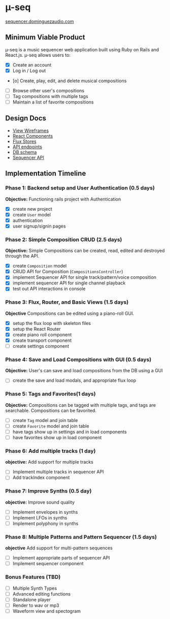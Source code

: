 # &#xb5;-seq

[sequencer.dominguezaudio.com][seq-url]

[seq-url]: http://sequencer.dominguezaudio.com

## Minimum Viable Product

&#xb5;-seq is a music sequencer web application built using Ruby on Rails and React.js. &#xb5;-seq allows users to:

<!-- This is a Markdown checklist. Use it to keep track of your
progress. Put an x between the brackets for a checkmark: [x] -->

- [x] Create an account
- [x] Log in / Log out
- [o] Create, play, edit, and delete musical compositions
- [ ] Browse other user's compositions
- [ ] Tag compositions with multiple tags
- [ ] Maintain a list of favorite compositions

## Design Docs
* [View Wireframes][views]
* [React Components][components]
* [Flux Stores][stores]
* [API endpoints][api-endpoints]
* [DB schema][schema]
* [Sequencer API][seqApi]

[views]: ./docs/views.md
[components]: ./docs/components.md
[stores]: ./docs/stores.md
[api-endpoints]: ./docs/api-endpoints.md
[schema]: ./docs/schema.md
[seqApi]: ./docs/sequencerAPI.md

## Implementation Timeline

### Phase 1: Backend setup and User Authentication (0.5 days)

**Objective:** Functioning rails project with Authentication

- [x] create new project
- [x] create `User` model
- [x] authentication
- [x] user signup/signin pages

### Phase 2: Simple Composition CRUD (2.5 days)

**Objective:** Simple Compositions can be created, read, edited and destroyed through
the API.

- [x] create `Composition` model
- [x] CRUD API for Composition (`CompositionsController`)
- [x] implement Sequencer API for single track/pattern/voice composition
- [x] implement sequencer API for single channel playback
- [x] test out API interactions in console

### Phase 3: Flux, Router, and Basic Views (1.5 days)

**Objective** Compositions can be edited using a piano-roll GUI.

- [x] setup the flux loop with skeleton files
- [x] setup the React Router
- [x] create piano roll component
- [x] create transport component
- [ ] create settings component

### Phase 4: Save and Load Compositions with GUI (0.5 days)

**Objective:** User's can save and load compositions from the DB using a GUI

- [ ] create the save and load modals, and appropriate flux loop

### Phase 5: Tags and Favorites(1 days)

**Objective:** Compositions can be tagged with multiple tags, and tags are searchable. Compositions can be favorited.

- [ ] create `Tag` model and join table
- [ ] create `Favorite` model and join table
- [ ] have tags show up in settings and in load components
- [ ] have favorites show up in load component

### Phase 6: Add multiple tracks (1 day)

**objective:** Add support for multiple tracks

- [ ] Implement multiple tracks in sequencer API
- [ ] Add trackIndex component

### Phase 7: Improve Synths (0.5 day)

**objective:** Improve sound quality

- [ ] Implement envelopes in synths
- [ ] Implement LFOs in synths
- [ ] Implement polyphony in synths

### Phase 8: Multiple Patterns and Pattern Sequencer (1.5 days)

**objective** Add support for multi-pattern sequences

- [ ] Implement appropriate parts of sequencer API
- [ ] Implement sequencer component

### Bonus Features (TBD)
- [ ] Multiple Synth Types
- [ ] Advanced editing functions
- [ ] Standalone player
- [ ] Render to wav or mp3
- [ ] Waveform view and spectogram
